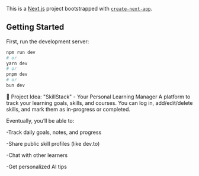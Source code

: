 This is a [Next.js](https://nextjs.org) project bootstrapped with [`create-next-app`](https://nextjs.org/docs/app/api-reference/cli/create-next-app).

## Getting Started

First, run the development server:

```bash
npm run dev
# or
yarn dev
# or
pnpm dev
# or
bun dev
```

🚀 Project Idea: "SkillStack" - Your Personal Learning Manager
A platform to track your learning goals, skills, and courses. You can log in, add/edit/delete skills, and mark them as in-progress or completed.

Eventually, you’ll be able to:

-Track daily goals, notes, and progress

-Share public skill profiles (like dev.to)

-Chat with other learners

-Get personalized AI tips

